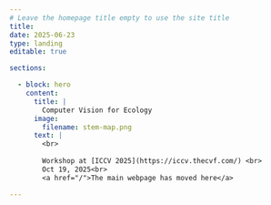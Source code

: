```yaml
---
# Leave the homepage title empty to use the site title
title:
date: 2025-06-23
type: landing
editable: true

sections:

  - block: hero
    content:
      title: |
        Computer Vision for Ecology
      image:
        filename: stem-map.png
      text: |
        <br>
        
        Workshop at [ICCV 2025](https://iccv.thecvf.com/) <br>
        Oct 19, 2025<br>
        <a href="/">The main webpage has moved here</a>

---
```

